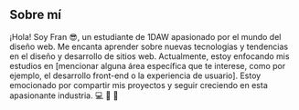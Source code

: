 ## Sobre mí
¡Hola! Soy Fran 😎, un estudiante de 1DAW apasionado por el mundo del diseño web. Me encanta aprender sobre nuevas tecnologías y tendencias en el diseño y desarrollo de sitios web. Actualmente, estoy enfocando mis estudios en [mencionar alguna área específica que te interese, como por ejemplo, el desarrollo front-end o la experiencia de usuario]. Estoy emocionado por compartir mis proyectos y seguir creciendo en esta apasionante industria. :computer: :art: :rocket:
<!--
**Fransito1293/Fransito1293** is a ✨ _special_ ✨ repository because its `README.md` (this file) appears on your GitHub profile.

Here are some ideas to get you started:

- 🔭 I’m currently working on ...
- 🌱 I’m currently learning ...
- 👯 I’m looking to collaborate on ...
- 🤔 I’m looking for help with ...
- 💬 Ask me about ...
- 📫 How to reach me: ...
- 😄 Pronouns: ...
- ⚡ Fun fact: ...
-->
